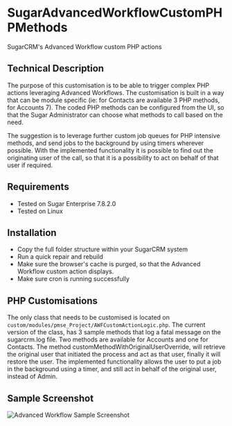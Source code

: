 # SugarAdvancedWorkflowCustomPHPMethods
SugarCRM's Advanced Workflow custom PHP actions

## Technical Description
The purpose of this customisation is to be able to trigger complex PHP actions leveraging Advanced Workflows.
The customisation is built in a way that can be module specific (ie: for Contacts are available 3 PHP methods, for Accounts 7).
The coded PHP methods can be configured from the UI, so that the Sugar Administrator can choose what methods to call based on the need.

The suggestion is to leverage further custom job queues for PHP intensive methods, and send jobs to the background by using timers wherever possible.
With the implemented functionality it is possible to find out the originating user of the call, so that it is a possibility to act on behalf of that user if required.

## Requirements
* Tested on Sugar Enterprise 7.8.2.0
* Tested on Linux

## Installation
* Copy the full folder structure within your SugarCRM system
* Run a quick repair and rebuild
* Make sure the browser's cache is purged, so that the Advanced Workflow custom action displays.
* Make sure cron is running successfully

## PHP Customisations
The only class that needs to be customised is located on `custom/modules/pmse_Project/AWFCustomActionLogic.php`.
The current version of the class, has 3 sample methods that log a fatal message on the sugarcrm.log file.
Two methods are available for Accounts and one for Contacts.
The method customMethodWithOriginalUserOverride, will retrieve the original user that initiated the process and act as that user, finally it will restore the user.
The implemented functionality allows the user to put a job in the background using a timer, and still act in behalf of the original user, instead of Admin.

## Sample Screenshot
![Advanced Workflow Sample Screenshot](https://raw.githubusercontent.com/esimonetti/SugarAdvancedWorkflowCustomPHPMethods/master/screenshot.png)
